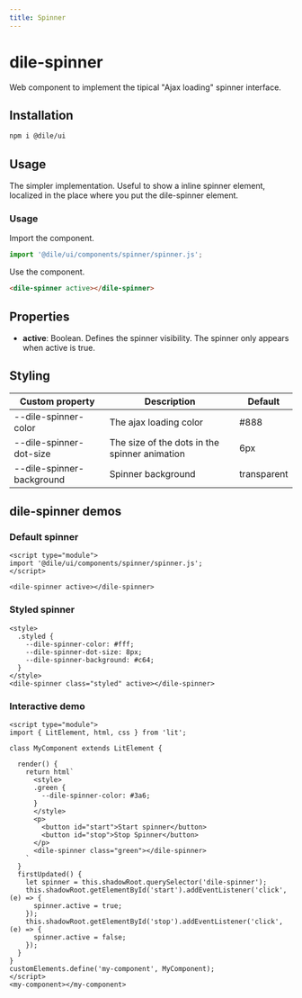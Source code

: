 ```yaml
---
title: Spinner
---
```


# dile-spinner

Web component to implement the tipical "Ajax loading" spinner interface. 

## Installation

```bash
npm i @dile/ui
```

## Usage

The simpler implementation. Useful to show a inline spinner element, localized in the place where you put the dile-spinner element.

### Usage

Import the component.

```javascript
import '@dile/ui/components/spinner/spinner.js';
```

Use the component.

```html
<dile-spinner active></dile-spinner>
```

## Properties

- **active**: Boolean. Defines the spinner visibility. The spinner only appears when active is true.

## Styling

Custom property | Description | Default
----------------|-------------|---------
--dile-spinner-color | The ajax loading color | #888
--dile-spinner-dot-size | The size of the dots in the spinner animation | 6px
--dile-spinner-background | Spinner background | transparent

## dile-spinner demos

### Default spinner

```html:preview
<script type="module">
import '@dile/ui/components/spinner/spinner.js';
</script>

<dile-spinner active></dile-spinner>
```

### Styled spinner

```html:preview
<style>
  .styled {
    --dile-spinner-color: #fff;
    --dile-spinner-dot-size: 8px;
    --dile-spinner-background: #c64;
  }
</style>
<dile-spinner class="styled" active></dile-spinner>
```

### Interactive demo

```html:preview
<script type="module">
import { LitElement, html, css } from 'lit';

class MyComponent extends LitElement {

  render() {
    return html`
      <style>
      .green {
        --dile-spinner-color: #3a6;
      }
      </style>
      <p>
        <button id="start">Start spinner</button>
        <button id="stop">Stop Spinner</button>
      </p>
      <dile-spinner class="green"></dile-spinner>
    `
  }
  firstUpdated() {
    let spinner = this.shadowRoot.querySelector('dile-spinner');
    this.shadowRoot.getElementById('start').addEventListener('click', (e) => {
      spinner.active = true;
    });
    this.shadowRoot.getElementById('stop').addEventListener('click', (e) => {
      spinner.active = false;
    });
  }
}
customElements.define('my-component', MyComponent);
</script>
<my-component></my-component>
```